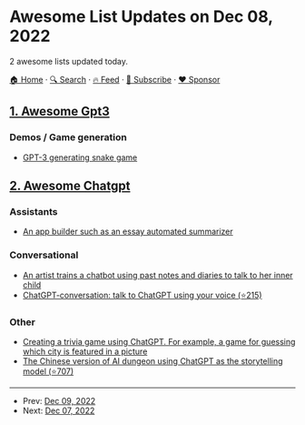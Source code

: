 # Awesome List Updates on Dec 08, 2022

2 awesome lists updated today.

[🏠 Home](/README.md) · [🔍 Search](https://www.trackawesomelist.com/search/) · [🔥 Feed](https://www.trackawesomelist.com/rss.xml) · [📮 Subscribe](https://trackawesomelist.us17.list-manage.com/subscribe?u=d2f0117aa829c83a63ec63c2f&id=36a103854c) · [❤️  Sponsor](https://github.com/sponsors/theowenyoung)



## [1. Awesome Gpt3](/content/elyase/awesome-gpt3/README.md)

### Demos / Game generation

*   [GPT-3 generating snake game](https://twitter.com/kugos0/status/1600794621730095104)

## [2. Awesome Chatgpt](/content/saharmor/awesome-chatgpt/README.md)

### Assistants

*   [An app builder such as an essay automated summarizer](https://twitter.com/packym/status/1598405769669771264)

### Conversational

*   [An artist trains a chatbot using past notes and diaries to talk to her inner child](https://twitter.com/michellehuang42/status/1597005489413713921)
*   [ChatGPT-conversation: talk to ChatGPT using your voice (⭐215)](https://github.com/platelminto/chatgpt-conversation)

### Other

*   [Creating a trivia game using ChatGPT. For example, a game for guessing which city is featured in a picture](https://twitter.com/xf1280/status/1599252728399921152)
*   [The Chinese version of AI dungeon using ChatGPT as the storytelling model (⭐707)](https://github.com/bupticybee/ChineseAiDungeonChatGPT)

---

- Prev: [Dec 09, 2022](/content/2022/12/09/README.md)
- Next: [Dec 07, 2022](/content/2022/12/07/README.md)